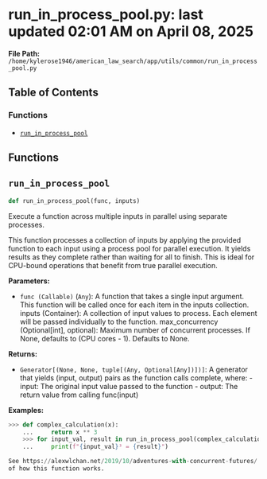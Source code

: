 # run_in_process_pool.py: last updated 02:01 AM on April 08, 2025

**File Path:** `/home/kylerose1946/american_law_search/app/utils/common/run_in_process_pool.py`

## Table of Contents

### Functions

- [`run_in_process_pool`](#run_in_process_pool)

## Functions

## `run_in_process_pool`

```python
def run_in_process_pool(func, inputs)
```

Execute a function across multiple inputs in parallel using separate processes.

This function processes a collection of inputs by applying the provided function
to each input using a process pool for parallel execution. It yields results as
they complete rather than waiting for all to finish. This is ideal for CPU-bound
operations that benefit from true parallel execution.

**Parameters:**

- `func (Callable)` (`Any`): A function that takes a single input argument. This function
will be called once for each item in the inputs collection.
inputs (Container): A collection of input values to process. Each element will
be passed individually to the function.
max_concurrency (Optional[int], optional): Maximum number of concurrent processes.
If None, defaults to (CPU cores - 1). Defaults to None.

**Returns:**

- `Generator[(None, None, tuple[(Any, Optional[Any])])]`: A generator that yields
        (input, output) pairs as the function calls complete, where:
        - input: The original input value passed to the function
        - output: The return value from calling func(input)

**Examples:**

```python
>>> def complex_calculation(x):
    ...     return x ** 3
    >>> for input_val, result in run_in_process_pool(complex_calculation, range(10)):
    ...     print(f"{input_val}³ = {result}")

See https://alexwlchan.net/2019/10/adventures-with-concurrent-futures/ for an explanation
of how this function works.
```
